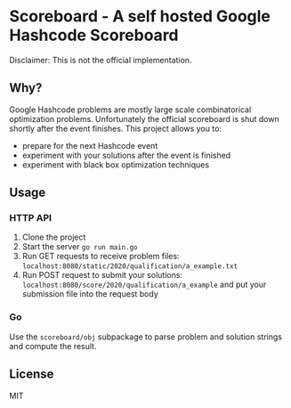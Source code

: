 # Scoreboard - A self hosted Google Hashcode Scoreboard

Disclaimer: This is not the official implementation.

## Why?

Google Hashcode problems are mostly large scale combinatorical optimization problems. Unfortunately the official scoreboard is shut down shortly after the event finishes. This project allows you to:

- prepare for the next Hashcode event
- experiment with your solutions after the event is finished
- experiment with black box optimization techniques

## Usage

### HTTP API

1. Clone the project
2. Start the server `go run main.go`
3. Run GET requests to receive problem files: `localhost:8080/static/2020/qualification/a_example.txt`
4. Run POST request to submit your solutions: `localhost:8080/score/2020/qualification/a_example` and put your submission file into the request body

### Go

Use the `scoreboard/obj` subpackage to parse problem and solution strings and compute the result.

## License

MIT
